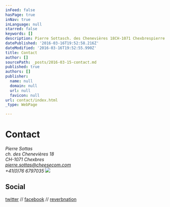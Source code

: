 ```yaml
---
inFeed: false
hasPage: true
inNav: true
inLanguage: null
starred: false
keywords: []
description: Pierre Sottasch. des Chenevières 18CH-1071 Chexbrespierre.sottas@cheesecom.com+41(0)76 6797035
datePublished: '2016-03-16T19:52:58.216Z'
dateModified: '2016-03-16T19:52:55.990Z'
title: Contact
author: []
sourcePath: _posts/2016-03-15-contact.md
published: true
authors: []
publisher:
  name: null
  domain: null
  url: null
  favicon: null
url: contact/index.html
_type: WebPage

---
```

# Contact

_Pierre Sottas  
ch. des Chenevières 18  
CH-1071 Chexbres  
pierre.sottas@cheesecom.com  
+41(0)76 6797035_
![](https://s3-us-west-2.amazonaws.com/the-grid-img/p/0218da92871ebcd7544939f80876395be6334ab9.jpg)

## Social

[twitter][0] // [facebook][1] // [reverbnation][2]

[0]: https://twitter.com/psottas
[1]: https://www.facebook.com/pichto
[2]: https://www.reverbnation.com/musician/pierresottas